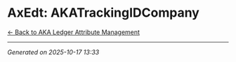 # AxEdt: AKATrackingIDCompany

[← Back to AKA Ledger Attribute Management](../README.md)

---

*Generated on 2025-10-17 13:33*
